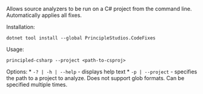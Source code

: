 ﻿Allows source analyzers to be run on a C# project from the command line. Automatically applies all fixes.

Installation:

	dotnet tool install --global PrincipleStudios.CodeFixes

Usage:

	principled-csharp --project <path-to-csproj>

Options:
	* `-? | -h | --help` - displays help text
	* `-p | --project` - specifies the path to a project to analyze. Does not support glob formats. Can be specified multiple times.